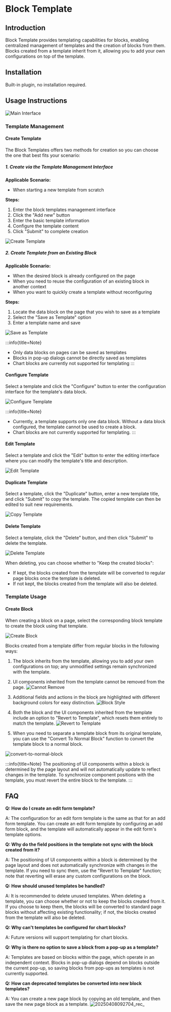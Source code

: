 # Block Template

<PluginInfo name="block-template"></PluginInfo>
<style>
.markdown h5 {
    font-size: 15px;
}
</style>


## Introduction

Block Template provides templating capabilities for blocks, enabling centralized management of templates and the creation of blocks from them. Blocks created from a template inherit from it, allowing you to add your own configurations on top of the template.

## Installation

Built-in plugin, no installation required.

## Usage Instructions

![Main Interface](https://static-docs.nocobase.com/main-screen-block-template.png)

### Template Management

#### Create Template

The Block Templates offers two methods for creation so you can choose the one that best fits your scenario:

##### 1. Create via the Template Management Interface

**Applicable Scenario:**
- When starting a new template from scratch

**Steps:**
1. Enter the block templates management interface
2. Click the "Add new" button
3. Enter the basic template information
4. Configure the template content
5. Click "Submit" to complete creation

![Create Template](https://static-docs.nocobase.com/create-template.png)

##### 2. Create Template from an Existing Block

**Applicable Scenario:**
- When the desired block is already configured on the page
- When you need to reuse the configuration of an existing block in another context
- When you want to quickly create a template without reconfiguring

**Steps:**
1. Locate the data block on the page that you wish to save as a template
2. Select the "Save as Template" option
3. Enter a template name and save

![Save as Template](https://static-docs.nocobase.com/save-as-block-template.png)

:::info{title=Note}
- Only data blocks on pages can be saved as templates
- Blocks in pop-up dialogs cannot be directly saved as templates
- Chart blocks are currently not supported for templating
:::

#### Configure Template

Select a template and click the "Configure" button to enter the configuration interface for the template's data block.

![Configure Template](https://static-docs.nocobase.com/configure-template.png)

:::info{title=Note}
- Currently, a template supports only one data block. Without a data block configured, the template cannot be used to create a block.
- Chart blocks are not currently supported for templating.
:::

#### Edit Template

Select a template and click the "Edit" button to enter the editing interface where you can modify the template's title and description.

![Edit Template](https://static-docs.nocobase.com/edit-template.png)

#### Duplicate Template

Select a template, click the "Duplicate" button, enter a new template title, and click "Submit" to copy the template.
The copied template can then be edited to suit new requirements.

![Copy Template](https://static-docs.nocobase.com/copy-template.png)

#### Delete Template

Select a template, click the "Delete" button, and then click "Submit" to delete the template.

![Delete Template](https://static-docs.nocobase.com/delete-template.png)

When deleting, you can choose whether to "Keep the created blocks":
- If kept, the blocks created from the template will be converted to regular page blocks once the template is deleted.
- If not kept, the blocks created from the template will also be deleted.

### Template Usage

#### Create Block

When creating a block on a page, select the corresponding block template to create the block using that template.

![Create Block](https://static-docs.nocobase.com/create-block.png)

Blocks created from a template differ from regular blocks in the following ways:
1. The block inherits from the template, allowing you to add your own configurations on top; any unmodified settings remain synchronized with the template.
2. UI components inherited from the template cannot be removed from the page.
![Cannot Remove](https://static-docs.nocobase.com/disable-delete.png)

3. Additional fields and actions in the block are highlighted with different background colors for easy distinction.
![Block Style](https://static-docs.nocobase.com/template-bg.png)

4. Both the block and the UI components inherited from the template include an option to "Revert to Template", which resets them entirely to match the template.
![Revert to Template](https://static-docs.nocobase.com/revert-to-template.gif)

5. When you need to separate a template block from its original template, you can use the "Convert To Normal Block" function to convert the template block to a normal block.

![convert-to-normal-block](https://static-docs.nocobase.com/convert-to-normal-block.png)

:::info{title=Note}
The positioning of UI components within a block is determined by the page layout and will not automatically update to reflect changes in the template. To synchronize component positions with the template, you must revert the entire block to the template.
:::

## FAQ

**Q: How do I create an edit form template?**

A: The configuration for an edit form template is the same as that for an add form template. You can create an edit form template by configuring an add form block, and the template will automatically appear in the edit form's template options.

**Q: Why do the field positions in the template not sync with the block created from it?**

A: The positioning of UI components within a block is determined by the page layout and does not automatically synchronize with changes in the template. If you need to sync them, use the "Revert to Template" function; note that reverting will erase any custom configurations on the block.

**Q: How should unused templates be handled?**

A: It is recommended to delete unused templates. When deleting a template, you can choose whether or not to keep the blocks created from it. If you choose to keep them, the blocks will be converted to standard page blocks without affecting existing functionality; if not, the blocks created from the template will also be deleted.

**Q: Why can't templates be configured for chart blocks?**

A: Future versions will support templating for chart blocks.

**Q: Why is there no option to save a block from a pop-up as a template?**

A: Templates are based on blocks within the page, which operate in an independent context. Blocks in pop-up dialogs depend on blocks outside the current pop-up, so saving blocks from pop-ups as templates is not currently supported.

**Q: How can deprecated templates be converted into new block templates?**

A: You can create a new page block by copying an old template, and then save the new page block as a template. ![20250408092704_rec_](https://static-docs.nocobase.com/20250408092704_rec_.gif)
